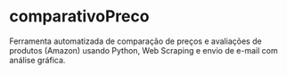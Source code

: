 # comparativoPreco
Ferramenta automatizada de comparação de preços e avaliações de produtos (Amazon) usando Python, Web Scraping e envio de e-mail com análise gráfica.
